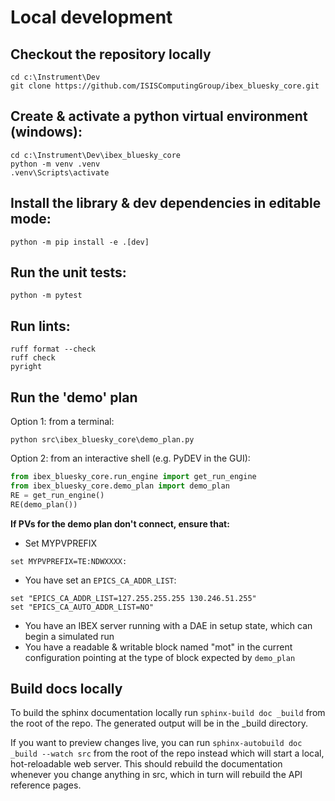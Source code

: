 # Local development

## Checkout the repository locally

```
cd c:\Instrument\Dev
git clone https://github.com/ISISComputingGroup/ibex_bluesky_core.git
```

## Create & activate a python virtual environment (windows):

```
cd c:\Instrument\Dev\ibex_bluesky_core
python -m venv .venv
.venv\Scripts\activate
```

## Install the library & dev dependencies in editable mode:
```
python -m pip install -e .[dev]
```

## Run the unit tests:
```
python -m pytest
```

## Run lints:
```
ruff format --check
ruff check
pyright
```

## Run the 'demo' plan

Option 1: from a terminal:

```
python src\ibex_bluesky_core\demo_plan.py
```

Option 2: from an interactive shell (e.g. PyDEV in the GUI):

```python
from ibex_bluesky_core.run_engine import get_run_engine
from ibex_bluesky_core.demo_plan import demo_plan
RE = get_run_engine()
RE(demo_plan())
```

**If PVs for the demo plan don't connect, ensure that:**
- Set MYPVPREFIX
```
set MYPVPREFIX=TE:NDWXXXX:
```
- You have set an `EPICS_CA_ADDR_LIST`:
```
set "EPICS_CA_ADDR_LIST=127.255.255.255 130.246.51.255"
set "EPICS_CA_AUTO_ADDR_LIST=NO"
```
- You have an IBEX server running with a DAE in setup state, which can begin a simulated run
- You have a readable & writable block named "mot" in the current configuration pointing at 
the type of block expected by `demo_plan`

## Build docs locally

To build the sphinx documentation locally run `sphinx-build doc _build` from the root of the repo. The generated output will be in the _build directory.

If you want to preview changes live, you can run `sphinx-autobuild doc _build --watch src` from the root of the repo instead which will start a local, hot-reloadable web server. This should rebuild the documentation whenever you change anything in src, which in turn will rebuild the API reference pages. 
